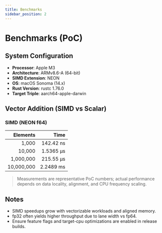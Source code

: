 ```yaml
---
title: Benchmarks
sidebar_position: 2
---
```


# Benchmarks (PoC)

## System Configuration
- **Processor**: Apple M3
- **Architecture**: ARMv8.6-A (64-bit)
- **SIMD Extension**: NEON
- **OS**: macOS Sonoma (14.x)
- **Rust Version**: rustc 1.76.0
- **Target Triple**: aarch64-apple-darwin

## Vector Addition (SIMD vs Scalar)

### SIMD (NEON f64)

| Elements | Time |
|---:|---:|
| 1,000 | 142.42 ns |
| 10,000 | 1.5365 µs |
| 1,000,000 | 215.55 µs |
| 10,000,000 | 2.2489 ms |

> Measurements are representative PoC numbers; actual performance depends on data locality, alignment, and CPU frequency scaling.

## Notes
- SIMD speedups grow with vectorizable workloads and aligned memory.
- fp32 often yields higher throughput due to lane width vs fp64.
- Ensure feature flags and target-cpu optimizations are enabled in release builds.


